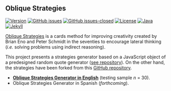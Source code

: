## Oblique Strategies

[![Version](https://img.shields.io/badge/version-v0.3.5-blue.svg)](https://github.com/Summertown-Lab/oblique-strategies/blob/master/changelog.txt) [![GitHub issues](https://img.shields.io/github/issues/Summertown-Lab/oblique-strategies.svg)](https://github.com/Summertown-Lab/oblique-strategies/issues/) [![GitHub issues-closed](https://img.shields.io/github/issues-closed/Summertown-Lab/oblique-strategies.svg)](https://github.com/Summertown-Lab/oblique-strategies/issues?q=is%3Aissue+is%3Aclosed) [![License](https://img.shields.io/badge/license-CC--BY--4.0-black)](https://github.com/Summertown-Lab/oblique-strategies/blob/master/LICENSE.txt) [![Java](https://img.shields.io/badge/made%20with-JavaScript-yellow)](https://www.javascript.com/) [![Jekyll](https://img.shields.io/badge/made%20with-Jekyll-1f425f.svg)](https://jekyllrb.com/)

[Oblique Strategies](http://www.rtqe.net/ObliqueStrategies/index.html) is a cards method for improving creativity created by Brian Eno and Peter Schmidt in the seventies to encourage lateral thinking (*i.e.* solving problems using indirect reasoning).

This project presents a strategies generator based on a JavaScript object of a predesigned random quote generator ([see repository](https://github.com/b2point0h/random-quote-generator)). On the other hand, the strategies have been forked from this [GitHub repository](https://github.com/ptigas/oblique-strategies).

- **[Oblique Strategies Generator in English](https://summertown-lab.github.io/oblique-strategies/english/)** (testing sample *n* = 30).
- Oblique Strategies Generator in Spanish (*forthcoming*).
